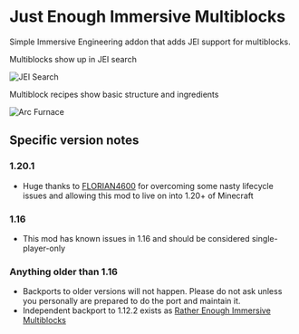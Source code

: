 # Just Enough Immersive Multiblocks

Simple Immersive Engineering addon that adds JEI support for multiblocks.

Multiblocks show up in JEI search

![JEI Search](readme-images/jei-search.png)

Multiblock recipes show basic structure and ingredients

![Arc Furnace](readme-images/arc-furnace.png)

## Specific version notes

### 1.20.1

- Huge thanks to [FLORIAN4600](https://github.com/FLORIAN4600) for overcoming some nasty lifecycle issues and allowing this mod to live on into 1.20+ of Minecraft

### 1.16

- This mod has known issues in 1.16 and should be considered single-player-only

### Anything older than 1.16

- Backports to older versions will not happen. Please do not ask unless you personally are prepared to do the port and maintain it.
- Independent backport to 1.12.2 exists as [Rather Enough Immersive Multiblocks](https://legacy.curseforge.com/minecraft/mc-mods/rather-enough-immersive-multiblocks)
